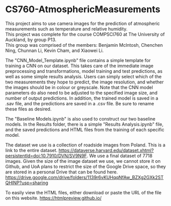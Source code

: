 # CS760-AtmosphericMeasurements

This project aims to use camera images for the prediction of atmospheric measurements such as temperature and relative humidity.\
This project was complete for the course COMPSCI760 at The University of Auckland, by group P13.\
This group was comprised of the members: Benjamin Mclntosh, Chenchen Ning, Chunnan Li, Kevin Cham, and Xiaowei Li.

The "CNN_Model_Template.ipynb" file contains a simple template for training a CNN on our dataset. This takes care of the immediate image preprocessing and transformations, model training and test predictions, as well as some simple results analysis.
Users can simply select which of the two measurements they hope to predict, the image resolution, and whether the images should be in colour or greyscale. Note that the CNN model parameters do also need to be adjusted to the specified image size, and number of output predictions.
In addition, the trained model is saved in a .sav file, and the predictions are saved in a .csv file. Be sure to rename these files as desired.

The "Baseline Models.ipynb" is also used to construct our two baseline models.
In the Results folder, there is a simple "Results Analysis.ipynb" file, and the saved predictions and HTML files from the training of each specific model.

The dataset we use is a collection of roadside images from Poland. This is a link to the entire dataset. https://dataverse.harvard.edu/dataset.xhtml?persistentId=doi:10.7910/DVN/SV9N9F.
We use a final dataset of 7718 images. Given the size of the image dataset we use, we cannot store it on Github, and UoA plans to restrict the size of the Google Drive space, so they are stored in a personal Drive that can be found here.
https://drive.google.com/drive/folders/1139r6vKUHqqNfAw_BZXg2GXk2STQHlNP?usp=sharing

To easily view the HTML files, either download or paste the URL of the file on this website.
https://htmlpreview.github.io/
